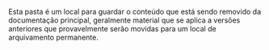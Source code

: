 Esta pasta é um local para guardar o conteúdo que está sendo removido da documentação principal, geralmente material que se aplica a versões anteriores que provavelmente serão movidas para um local de arquivamento permanente.